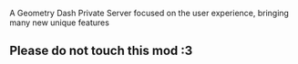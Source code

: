 A Geometry Dash Private Server focused on the user experience, bringing many new unique features
## Please do not touch this mod :3